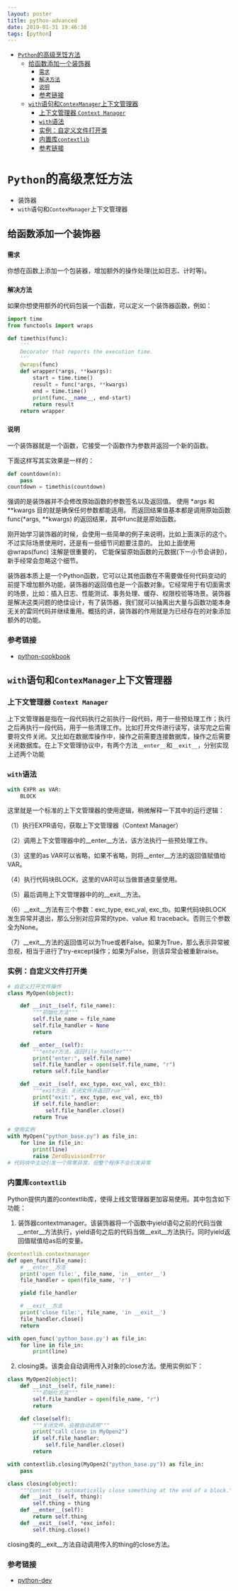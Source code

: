 ```yaml
---
layout: poster
title: python-advanced
date: 2019-01-31 19:46:38
tags: [python]
---
```

<!-- TOC -->

- [`Python`的高级烹饪方法](#python的高级烹饪方法)
    - [给函数添加一个装饰器](#给函数添加一个装饰器)
        - [`需求`](#需求)
        - [`解决方法`](#解决方法)
        - [`说明`](#说明)
        - [参考链接](#参考链接)
    - [`with`语句和`ContexManager`上下文管理器](#with语句和contexmanager上下文管理器)
        - [上下文管理器 `Context Manager`](#上下文管理器-context-manager)
        - [`with`语法](#with语法)
        - [实例：自定义文件打开类](#实例自定义文件打开类)
        - [内置库`contextlib`](#内置库contextlib)
        - [参考链接](#参考链接-1)

<!-- /TOC -->
# `Python`的高级烹饪方法

- 装饰器
- `with`语句和`ContexManager`上下文管理器

<!--more-->

## 给函数添加一个装饰器

### `需求`

你想在函数上添加一个包装器，增加额外的操作处理(比如日志、计时等)。

### `解决方法`

如果你想使用额外的代码包装一个函数，可以定义一个装饰器函数，例如：

```python
import time
from functools import wraps

def timethis(func):
    '''
    Decorator that reports the execution time.
    '''
    @wraps(func)
    def wrapper(*args, **kwargs):
        start = time.time()
        result = func(*args, **kwargs)
        end = time.time()
        print(func.__name__, end-start)
        return result
    return wrapper
```

### `说明`

一个装饰器就是一个函数，它接受一个函数作为参数并返回一个新的函数。

下面这样写其实效果是一样的：

```python
def countdown(n):
    pass
countdown = timethis(countdown)
```

强调的是装饰器并不会修改原始函数的参数签名以及返回值。 使用 *args 和 **kwargs 目的就是确保任何参数都能适用。 而返回结果值基本都是调用原始函数 func(*args, **kwargs) 的返回结果，其中func就是原始函数。

刚开始学习装饰器的时候，会使用一些简单的例子来说明，比如上面演示的这个。 不过实际场景使用时，还是有一些细节问题要注意的。 比如上面使用 @wraps(func) 注解是很重要的， 它能保留原始函数的元数据(下一小节会讲到)，新手经常会忽略这个细节。

装饰器本质上是一个Python函数，它可以让其他函数在不需要做任何代码变动的前提下增加额外功能，装饰器的返回值也是一个函数对象。它经常用于有切面需求的场景，比如：插入日志、性能测试、事务处理、缓存、权限校验等场景。装饰器是解决这类问题的绝佳设计，有了装饰器，我们就可以抽离出大量与函数功能本身无关的雷同代码并继续重用。概括的讲，装饰器的作用就是为已经存在的对象添加额外的功能。

### 参考链接

- [python-cookbook](https://python3-cookbook.readthedocs.io/zh_CN/latest/c09/p01_put_wrapper_around_function.html)

## `with`语句和`ContexManager`上下文管理器

### 上下文管理器 `Context Manager`

上下文管理器是指在一段代码执行之前执行一段代码，用于一些预处理工作；执行之后再执行一段代码，用于一些清理工作。比如打开文件进行读写，读写完之后需要将文件关闭。又比如在数据库操作中，操作之前需要连接数据库，操作之后需要关闭数据库。在上下文管理协议中，有两个方法`__enter__`和`__exit__`，分别实现上述两个功能

### `with`语法

```python
with EXPR as VAR:
    BLOCK
```

这里就是一个标准的上下文管理器的使用逻辑，稍微解释一下其中的运行逻辑：

（1）执行EXPR语句，获取上下文管理器（Context Manager）

（2）调用上下文管理器中的__enter__方法，该方法执行一些预处理工作。

（3）这里的as VAR可以省略，如果不省略，则将__enter__方法的返回值赋值给VAR。

（4）执行代码块BLOCK，这里的VAR可以当做普通变量使用。

（5）最后调用上下文管理器中的的__exit__方法。

（6）__exit__方法有三个参数：exc_type, exc_val, exc_tb。如果代码块BLOCK发生异常并退出，那么分别对应异常的type、value 和 traceback。否则三个参数全为None。

（7）__exit__方法的返回值可以为True或者False。如果为True，那么表示异常被忽视，相当于进行了try-except操作；如果为False，则该异常会被重新raise。

### 实例：自定义文件打开类

```python
# 自定义打开文件操作
class MyOpen(object):

    def __init__(self, file_name):
        """初始化方法"""
        self.file_name = file_name
        self.file_handler = None
        return

    def __enter__(self):
        """enter方法，返回file_handler"""
        print("enter:", self.file_name)
        self.file_handler = open(self.file_name, "r")
        return self.file_handler

    def __exit__(self, exc_type, exc_val, exc_tb):
        """exit方法，关闭文件并返回True"""
        print("exit:", exc_type, exc_val, exc_tb)
        if self.file_handler:
            self.file_handler.close()
        return True

# 使用实例
with MyOpen("python_base.py") as file_in:
    for line in file_in:
        print(line)
        raise ZeroDivisionError
# 代码块中主动引发一个除零异常，但整个程序不会引发异常
```

### 内置库`contextlib`

Python提供内置的contextlib库，使得上线文管理器更加容易使用。其中包含如下功能：

1. 装饰器contextmanager。该装饰器将一个函数中yield语句之前的代码当做__enter__方法执行，yield语句之后的代码当做__exit__方法执行。同时yield返回值赋值给as后的变量。

```python
@contextlib.contextmanager
def open_func(file_name):
    # __enter__方法
    print('open file:', file_name, 'in __enter__')
    file_handler = open(file_name, 'r')

    yield file_handler

    # __exit__方法
    print('close file:', file_name, 'in __exit__')
    file_handler.close()
    return

with open_func('python_base.py') as file_in:
    for line in file_in:
        print(line)
```

2. closing类。该类会自动调用传入对象的close方法。使用实例如下：

```python
class MyOpen2(object):
    def __init__(self, file_name):
        """初始化方法"""
        self.file_handler = open(file_name, "r")
        return

    def close(self):
        """关闭文件，会被自动调用"""
        print("call close in MyOpen2")
        if self.file_handler:
            self.file_handler.close()
        return

with contextlib.closing(MyOpen2("python_base.py")) as file_in:
    pass
```

```python
class closing(object):
    """Context to automatically close something at the end of a block."""
    def __init__(self, thing):
        self.thing = thing
    def __enter__(self):
        return self.thing
    def __exit__(self, *exc_info):
        self.thing.close()
```

closing类的__exit__方法自动调用传入的thing的close方法。

### 参考链接

- [python-dev](https://www.python.org/dev/peps/pep-0343/)